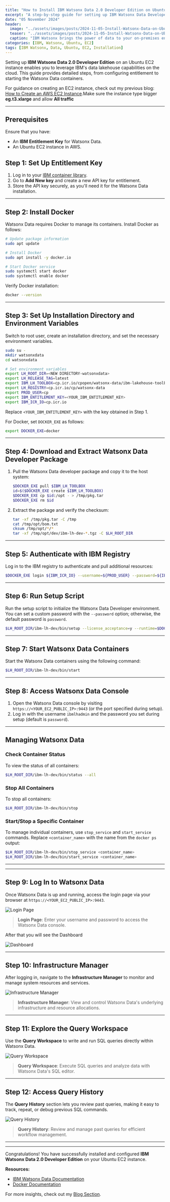 ```yaml
---
title: "How to Install IBM Watsonx Data 2.0 Developer Edition on Ubuntu EC2 (On-Premises)"
excerpt: "A step-by-step guide for setting up IBM Watsonx Data Developer Edition on an Ubuntu EC2 instance, with Docker installation, environment setup, and starting the application."
date: "05 November 2024"
header:
  image: "../assets/images/posts/2024-11-05-Install-Watsonx-Data-on-Ubuntu-EC2/cover.jpg"
  teaser: "../assets/images/posts/2024-11-05-Install-Watsonx-Data-on-Ubuntu-EC2/cover.jpg"
  caption: "IBM Watsonx brings the power of data to your on-premises environment. — Abdul Rahman"
categories: [IBM, Watsonx, Ubuntu, EC2]
tags: [IBM Watsonx, Data, Ubuntu, EC2, Installation]
---
```


Setting up **IBM Watsonx Data 2.0 Developer Edition** on an Ubuntu EC2 instance enables you to leverage IBM's data lakehouse capabilities on the cloud. This guide provides detailed steps, from configuring entitlement to starting the Watsonx Data containers.

For guidance on creating an EC2 instance, check out my previous blog: [How to Create an AWS EC2 Instance](https://abdulrahmanh.com/blog/How-to-Create-an-AWS-EC2-Instance).Make sure the instance type bigger **eg.t3.xlarge** and allow **All traffic**

---

## Prerequisites

Ensure that you have:
- An **IBM Entitlement Key** for Watsonx Data.
- An Ubuntu EC2 instance in AWS.

## Step 1: Set Up Entitlement Key

1. Log in to your [IBM container library](https://myibm.ibm.com/products-services/containerlibrary).
2. Go to **Add New key** and create a new API key for entitlement.
3. Store the API key securely, as you'll need it for the Watsonx Data installation.

---

## Step 2: Install Docker

Watsonx Data requires Docker to manage its containers. Install Docker as follows:

```bash
# Update package information
sudo apt update

# Install Docker
sudo apt install -y docker.io

# Start Docker service
sudo systemctl start docker
sudo systemctl enable docker
```

Verify Docker installation:

```bash
docker --version
```

---

## Step 3: Set Up Installation Directory and Environment Variables

Switch to root user, create an installation directory, and set the necessary environment variables.

```bash
sudo su -
mkdir watsonxdata
cd watsonxdata

# Set environment variables
export LH_ROOT_DIR=<NEW DIRECTORY-watsonxdata>
export LH_RELEASE_TAG=latest
export IBM_LH_TOOLBOX=cp.icr.io/cpopen/watsonx-data/ibm-lakehouse-toolbox:$LH_RELEASE_TAG
export LH_REGISTRY=cp.icr.io/cp/watsonx-data
export PROD_USER=cp
export IBM_ENTITLEMENT_KEY=<YOUR_IBM_ENTITLEMENT_KEY>
export IBM_ICR_IO=cp.icr.io
```
Replace `<YOUR_IBM_ENTITLEMENT_KEY>` with the key obtained in Step 1.

For Docker, set `DOCKER_EXE` as follows:

```bash
export DOCKER_EXE=docker
```
---

## Step 4: Download and Extract Watsonx Data Developer Package

1. Pull the Watsonx Data developer package and copy it to the host system:

   ```bash
   $DOCKER_EXE pull $IBM_LH_TOOLBOX
   id=$($DOCKER_EXE create $IBM_LH_TOOLBOX)
   $DOCKER_EXE cp $id:/opt - > /tmp/pkg.tar
   $DOCKER_EXE rm $id
   ```

2. Extract the package and verify the checksum:

   ```bash
   tar -xf /tmp/pkg.tar -C /tmp
   cat /tmp/opt/bom.txt
   cksum /tmp/opt/*/*
   tar -xf /tmp/opt/dev/ibm-lh-dev-*.tgz -C $LH_ROOT_DIR
   ```

---

## Step 5: Authenticate with IBM Registry

Log in to the IBM registry to authenticate and pull additional resources:

```bash
$DOCKER_EXE login ${IBM_ICR_IO} --username=${PROD_USER} --password=${IBM_ENTITLEMENT_KEY}
```
---

## Step 6: Run Setup Script

Run the setup script to initialize the Watsonx Data Developer environment. You can set a custom password with the `--password` option; otherwise, the default password is `password`.

```bash
$LH_ROOT_DIR/ibm-lh-dev/bin/setup --license_acceptance=y --runtime=$DOCKER_EXE
```

---

## Step 7: Start Watsonx Data Containers

Start the Watsonx Data containers using the following command:

```bash
$LH_ROOT_DIR/ibm-lh-dev/bin/start
```

---

## Step 8: Access Watsonx Data Console

1. Open the Watsonx Data console by visiting `https://<YOUR_EC2_PUBLIC_IP>:9443` (or the port specified during setup).
2. Log in with the username `ibmlhadmin` and the password you set during setup (default is `password`).

---

## Managing Watsonx Data

### Check Container Status

To view the status of all containers:

```bash
$LH_ROOT_DIR/ibm-lh-dev/bin/status --all
```

### Stop All Containers

To stop all containers:

```bash
$LH_ROOT_DIR/ibm-lh-dev/bin/stop
```

### Start/Stop a Specific Container

To manage individual containers, use `stop_service` and `start_service` commands. Replace `<container_name>` with the name from the `docker ps` output:

```bash
$LH_ROOT_DIR/ibm-lh-dev/bin/stop_service <container_name>
$LH_ROOT_DIR/ibm-lh-dev/bin/start_service <container_name>
```
---

---

## Step 9: Log In to Watsonx Data

Once Watsonx Data is up and running, access the login page via your browser at `https://<YOUR_EC2_PUBLIC_IP>:9443`.

![Login Page](../assets/images/posts/2024-11-05-Install-Watsonx-Data-on-Ubuntu-EC2/1.jpg)
> **Login Page**: Enter your username and password to access the Watsonx Data console.

After that you will see the Dashboard

![Dashboard](../assets/images/posts/2024-11-05-Install-Watsonx-Data-on-Ubuntu-EC2/5.jpg)

---

## Step 10: Infrastructure Manager

After logging in, navigate to the **Infrastructure Manager** to monitor and manage system resources and services.

![Infrastructure Manager](../assets/images/posts/2024-11-05-Install-Watsonx-Data-on-Ubuntu-EC2/2.jpg)
> **Infrastructure Manager**: View and control Watsonx Data's underlying infrastructure and resource allocations.

---

## Step 11: Explore the Query Workspace

Use the **Query Workspace** to write and run SQL queries directly within Watsonx Data.

![Query Workspace](../assets/images/posts/2024-11-05-Install-Watsonx-Data-on-Ubuntu-EC2/3.jpg)
> **Query Workspace**: Execute SQL queries and analyze data with Watsonx Data's SQL editor.

---

## Step 12: Access Query History

The **Query History** section lets you review past queries, making it easy to track, repeat, or debug previous SQL commands.

![Query History](../assets/images/posts/2024-11-05-Install-Watsonx-Data-on-Ubuntu-EC2/4.jpg)
> **Query History**: Review and manage past queries for efficient workflow management.

---
---

Congratulations! You have successfully installed and configured **IBM Watsonx Data 2.0 Developer Edition** on your Ubuntu EC2 instance.

**Resources:**
- [IBM Watsonx Data Documentation](https://www.ibm.com/docs/en/watsonx)
- [Docker Documentation](https://docs.docker.com/)

For more insights, check out my [Blog Section](https://abdulrahmanh.com/blog).
